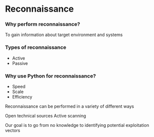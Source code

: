# **Reconnaissance**

### Why perform reconnaissance?

To gain information about target environment and systems

### Types of reconnaissance

- Active
- Passive

### Why use Python for reconnaissance?

- Speed
- Scale
- Efficiency

Reconnaissance can be performed in a variety of different ways

Open technical sources
Active scanning

Our goal is to go from no knowledge to identifying potential exploitation vectors
